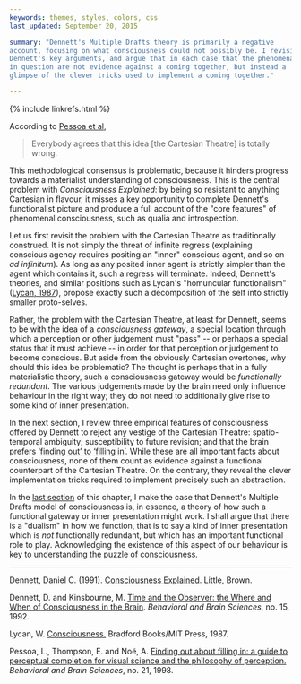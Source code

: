 ```yaml
---
keywords: themes, styles, colors, css
last_updated: September 20, 2015

summary: "Dennett's Multiple Drafts theory is primarily a negative
account, focusing on what consciousness could not possibly be. I revisit
Dennett's key arguments, and argue that in each case that the phenomena
in question are not evidence against a coming together, but instead a
glimpse of the clever tricks used to implement a coming together."

---
```


{% include linkrefs.html %}

According to [Pessoa et al](#pessoa98),

> Everybody agrees that this idea [the Cartesian Theatre] is totally wrong.

This methodological consensus is problematic, because it hinders
progress towards a materialist understanding of consciousness. This is
the central problem with _Consciousness Explained_: by being so
resistant to anything Cartesian in flavour, it misses a key opportunity
to complete Dennett's functionalist picture and produce a full account
of the "core features" of phenomenal consciousness, such as qualia and
introspection.

Let us first revisit the problem with the Cartesian Theatre as
traditionally construed. It is not simply the threat of infinite regress
(explaining conscious agency requires positing an "inner" conscious
agent, and so on _ad infinitum_). As long as any posited inner agent is
strictly simpler than the agent which contains it, such a regress will
terminate. Indeed, Dennett's theories, and similar positions such as
Lycan's "homuncular functionalism" ([Lycan, 1987]()), propose exactly
such a decomposition of the self into strictly smaller proto-selves.

Rather, the problem with the Cartesian Theatre, at least for Dennett,
seems to be with the idea of a _consciousness gateway_, a special
location through which a perception or other judgement must "pass" -- or
perhaps a special status that it must achieve -- in order for that
perception or judgement to become conscious. But aside from the
obviously Cartesian overtones, why should this idea be problematic? The
thought is perhaps that in a fully materialistic theory, such a
consciousness gateway would be _functionally redundant_. The various
judgements made by the brain need only influence behaviour in the right
way; they do not need to additionally give rise to some kind of inner
presentation.

In the next section, I review three empirical features of consciousness
offered by Dennett to reject any vestige of the Cartesian Theatre:
spatio-temporal ambiguity; susceptibility to future revision; and that
the brain prefers
[&lsquo;finding out&rsquo; to &lsquo;filling in&rsquo;](multiple-drafts-dennett-finding-out.html).
While these are all important facts about consciousness, none of them
count as evidence against a functional counterpart of the Cartesian
Theatre. On the contrary, they reveal the clever implementation tricks
required to implement precisely such an abstraction.

In the [last section](multiple-drafts-functional-gateway.html) of this
chapter, I make the case that Dennett's Multiple Drafts model of
consciousness is, in essence, a theory of how such a functional gateway
or inner presentation might work. I shall argue that there is a
"dualism" in how we function, that is to say a kind of inner
presentation which is _not_ functionally redundant, but which has an
important functional role to play. Acknowledging the existence of this
aspect of our behaviour is key to understanding the puzzle of
consciousness.

- - -

<a name="dennett91a"></a>Dennett, Daniel C. (1991).
[Consciousness Explained](). Little, Brown.

<a name="dennett92"></a>Dennett, D. and Kinsbourne, M.
[Time and the Observer: the Where and When of Consciousness in the Brain]().
_Behavioral and Brain Sciences_, no. 15, 1992.

<a name="lycan87"></a>Lycan, W. [Consciousness.]() Bradford Books/MIT
Press, 1987.

<a name="pessoa98"></a>Pessoa, L., Thompson, E. and Noë, A.
[Finding out about filling in: a guide to perceptual completion for visual science and the philosophy of perception.]()
_Behavioral and Brain Sciences_, no. 21, 1998.
